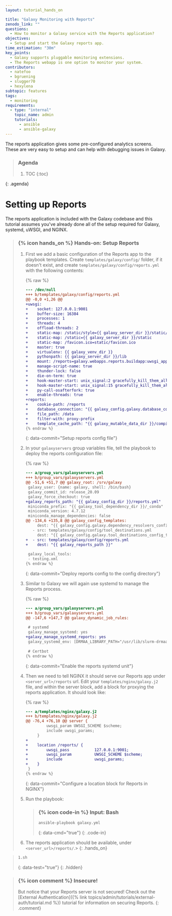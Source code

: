 ```yaml
---
layout: tutorial_hands_on

title: "Galaxy Monitoring with Reports"
zenodo_link: ""
questions:
  - How to monitor a Galaxy service with the Reports application?
objectives:
  - Setup and start the Galaxy reports app.
time_estimation: "30m"
key_points:
  - Galaxy supports pluggable monitoring extensions.
  - The Reports webapp is one option to monitor your system.
contributors:
  - natefoo
  - bgruening
  - slugger70
  - hexylena
subtopic: features
tags:
  - monitoring
requirements:
  - type: "internal"
    topic_name: admin
    tutorials:
      - ansible
      - ansible-galaxy
---
```


The reports application gives some pre-configured analytics screens. These are very easy to setup and can help with debugging issues in Galaxy.

> ### Agenda
>
> 1. TOC
> {:toc}
>
{: .agenda}

# Setting up Reports

The reports application is included with the Galaxy codebase and this tutorial assumes you've already done all of the setup required for Galaxy, systemd, uWSGI, and NGINX.

> ### {% icon hands_on %} Hands-on: Setup Reports
>
>
> 1. First we add a basic configuration of the Reports app to the playbook templates. Create `templates/galaxy/config/` folder, if it doesn't exist, and create `templates/galaxy/config/reports.yml` with the following contents:
>
>    {% raw %}
>    ```diff
>    --- /dev/null
>    +++ b/templates/galaxy/config/reports.yml
>    @@ -0,0 +1,26 @@
>    +uwsgi:
>    +    socket: 127.0.0.1:9001
>    +    buffer-size: 16384
>    +    processes: 1
>    +    threads: 4
>    +    offload-threads: 2
>    +    static-map: /static/style={{ galaxy_server_dir }}/static/style/blue
>    +    static-map: /static={{ galaxy_server_dir }}/static
>    +    static-map: /favicon.ico=static/favicon.ico
>    +    master: true
>    +    virtualenv: {{ galaxy_venv_dir }}
>    +    pythonpath: {{ galaxy_server_dir }}/lib
>    +    mount: /reports=galaxy.webapps.reports.buildapp:uwsgi_app()
>    +    manage-script-name: true
>    +    thunder-lock: false
>    +    die-on-term: true
>    +    hook-master-start: unix_signal:2 gracefully_kill_them_all
>    +    hook-master-start: unix_signal:15 gracefully_kill_them_all
>    +    py-call-osafterfork: true
>    +    enable-threads: true
>    +reports:
>    +    cookie-path: /reports
>    +    database_connection: "{{ galaxy_config.galaxy.database_connection }}"
>    +    file_path: /data
>    +    filter-with: proxy-prefix
>    +    template_cache_path: "{{ galaxy_mutable_data_dir }}/compiled_templates"
>    {% endraw %}
>    ```
>    {: data-commit="Setup reports config file"}
>
> 2. In your `galaxyservers` group variables file, tell the playbook to deploy the reports configuration file:
>
>    {% raw %}
>    ```diff
>    --- a/group_vars/galaxyservers.yml
>    +++ b/group_vars/galaxyservers.yml
>    @@ -51,6 +51,7 @@ galaxy_root: /srv/galaxy
>     galaxy_user: {name: galaxy, shell: /bin/bash}
>     galaxy_commit_id: release_20.09
>     galaxy_force_checkout: true
>    +galaxy_reports_path: "{{ galaxy_config_dir }}/reports.yml"
>     miniconda_prefix: "{{ galaxy_tool_dependency_dir }}/_conda"
>     miniconda_version: 4.7.12
>     miniconda_manage_dependencies: false
>    @@ -134,6 +135,8 @@ galaxy_config_templates:
>         dest: "{{ galaxy_config.galaxy.dependency_resolvers_config_file }}"
>       - src: templates/galaxy/config/tool_destinations.yml
>         dest: "{{ galaxy_config.galaxy.tool_destinations_config_file }}"
>    +  - src: templates/galaxy/config/reports.yml
>    +    dest: "{{ galaxy_reports_path }}"
>     
>     galaxy_local_tools:
>     - testing.xml
>    {% endraw %}
>    ```
>    {: data-commit="Deploy reports config to the config directory"}
>
>
> 3. Similar to Galaxy we will again use systemd to manage the Reports process.
>
>    {% raw %}
>    ```diff
>    --- a/group_vars/galaxyservers.yml
>    +++ b/group_vars/galaxyservers.yml
>    @@ -147,6 +147,7 @@ galaxy_dynamic_job_rules:
>     
>     # systemd
>     galaxy_manage_systemd: yes
>    +galaxy_manage_systemd_reports: yes
>     galaxy_systemd_env: [DRMAA_LIBRARY_PATH="/usr/lib/slurm-drmaa/lib/libdrmaa.so.1"]
>     
>     # Certbot
>    {% endraw %}
>    ```
>    {: data-commit="Enable the reports systemd unit"}
>
> 4. Then we need to tell NGINX it should serve our Reports app under `<server_url>/reports` url. Edit your `templates/nginx/galaxy.j2` file, and within the server block, add a block for proxying the reports application. It should look like:
>
>    {% raw %}
>    ```diff
>    --- a/templates/nginx/galaxy.j2
>    +++ b/templates/nginx/galaxy.j2
>    @@ -76,4 +76,10 @@ server {
>             uwsgi_param UWSGI_SCHEME $scheme;
>             include uwsgi_params;
>         }
>    +
>    +    location /reports/ {
>    +        uwsgi_pass           127.0.0.1:9001;
>    +        uwsgi_param          UWSGI_SCHEME $scheme;
>    +        include              uwsgi_params;
>    +    }
>     }
>    {% endraw %}
>    ```
>    {: data-commit="Configure a location block for Reports in NGINX"}
>
> 5. Run the playbook:
>
>    > ### {% icon code-in %} Input: Bash
>    > ```bash
>    > ansible-playbook galaxy.yml
>    > ```
>    > {: data-cmd="true"}
>    {: .code-in}
>
> 6. The reports application should be available, under `<server_url>/reports/`.>
{: .hands_on}

> ```bash
> 1.sh
> ```
> {: data-test="true"}
{: .hidden}

> ### {% icon comment %} Insecure!
> But notice that your Reports server is not secured! Check out the [External Authentication]({% link topics/admin/tutorials/external-auth/tutorial.md %}) tutorial for information on securing Reports.
{: .comment}
